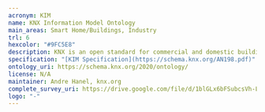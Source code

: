 ```yaml
--- 
acronym: KIM
name: KNX Information Model Ontology
main_areas: Smart Home/Buildings, Industry
trl: 6
hexcolor: "#9FC5E8"
description: KNX is an open standard for commercial and domestic building automation. The KNX Information Model Ontology has been designed by KNX Association to allow expressing product and installation data in a well defined ontology.
specification: "[KIM Specification](https://schema.knx.org/AN198.pdf)"
ontology_uri: https://schema.knx.org/2020/ontology/
license: N/A
maintainer: Andre Hanel, knx.org
complete_survey_uri: https://drive.google.com/file/d/1blGLx6bFSubcsVh-Lldm_fuCW3Ss1V61/view
logo: "-"
--- 
```

